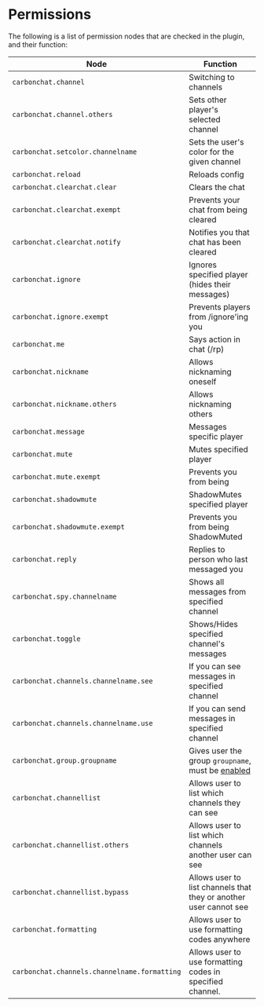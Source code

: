 # Permissions

The following is a list of permission nodes that are checked in the plugin, and their function:

Node | Function
| --- | --- |
`carbonchat.channel` | Switching to channels
`carbonchat.channel.others` | Sets other player's selected channel
`carbonchat.setcolor.channelname` | Sets the user's color for the given channel
`carbonchat.reload` | Reloads config
`carbonchat.clearchat.clear` | Clears the chat
`carbonchat.clearchat.exempt` | Prevents your chat from being cleared
`carbonchat.clearchat.notify` | Notifies you that chat has been cleared
`carbonchat.ignore` | Ignores specified player (hides their messages)
`carbonchat.ignore.exempt` | Prevents players from /ignore'ing you
`carbonchat.me` | Says action in chat (/rp)
`carbonchat.nickname` | Allows nicknaming oneself
`carbonchat.nickname.others` | Allows nicknaming others
`carbonchat.message` | Messages specific player
`carbonchat.mute` | Mutes specified player
`carbonchat.mute.exempt` | Prevents you from being 
`carbonchat.shadowmute` | ShadowMutes specified player
`carbonchat.shadowmute.exempt` | Prevents you from being ShadowMuted
`carbonchat.reply` | Replies to person who last messaged you
`carbonchat.spy.channelname` | Shows all messages from specified channel
`carbonchat.toggle` | Shows/Hides specified channel's messages
`carbonchat.channels.channelname.see` | If you can see messages in specified channel
`carbonchat.channels.channelname.use` | If you can send messages in specified channel
`carbonchat.group.groupname` | Gives user the group `groupname`, must be [enabled](Basic-Configuration#primary-group-only)
`carbonchat.channellist` | Allows user to list which channels they can see
`carbonchat.channellist.others` | Allows user to list which channels another user can see
`carbonchat.channellist.bypass` | Allows user to list channels that they or another user cannot see
`carbonchat.formatting` | Allows user to use formatting codes anywhere
`carbonchat.channels.channelname.formatting` | Allows user to use formatting codes in specified channel.
